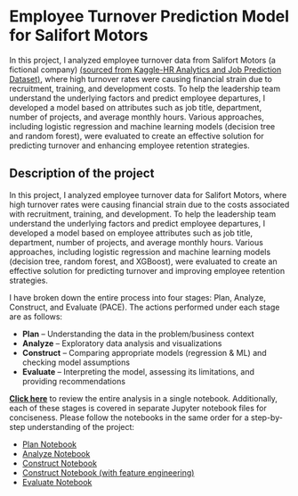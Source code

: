 # Employee Turnover Prediction Model for Salifort Motors
In this project, I analyzed employee turnover data from Salifort Motors (a fictional company) 
<a href="https://www.kaggle.com/datasets/mfaisalqureshi/hr-analytics-and-job-prediction?select=HR_comma_sep.csv" target="blank">(sourced from Kaggle-HR Analytics and Job Prediction Dataset)</a>, where high turnover rates were causing financial strain due to recruitment, training, and development costs. To help the leadership team understand the underlying factors and predict employee departures, I developed a model based on attributes such as job title, department, number of projects, and average monthly hours. Various approaches, including logistic regression and machine learning models (decision tree and random forest), were evaluated to create an effective solution for predicting turnover and enhancing employee retention strategies.
## Description of the project

In this project, I analyzed employee turnover data for Salifort Motors, where high turnover rates were causing financial strain due to the costs associated with recruitment, training, and development. To help the leadership team understand the underlying factors and predict employee departures, I developed a model based on employee attributes such as job title, department, number of projects, and average monthly hours. Various approaches, including logistic regression and machine learning models (decision tree, random forest, and XGBoost), were evaluated to create an effective solution for predicting turnover and improving employee retention strategies.

I have broken down the entire process into four stages: Plan, Analyze, Construct, and Evaluate (PACE). The actions performed under each stage are as follows:

- **Plan** – Understanding the data in the problem/business context
- **Analyze** – Exploratory data analysis and visualizations
- **Construct** – Comparing appropriate models (regression & ML) and checking model assumptions
- **Evaluate** – Interpreting the model, assessing its limitations, and providing recommendations

[**Click here**](All_combined_copy.ipynb) to review the entire analysis in a single notebook. Additionally, each of these stages is covered in separate Jupyter notebook files for conciseness. Please follow the notebooks in the same order for a step-by-step understanding of the project:

- <a href="https://github.com/VenkatRamoju01/Employee-Churn-Prediction/blob/main/1_Plan.ipynb" target="_blank">Plan Notebook</a>
- <a href="2_Analyse.ipynb" target="_blank">Analyze Notebook</a>
- <a href="3.1_Construct.ipynb" target="_blank">Construct Notebook</a>
- <a href="3.2_Construct_with_feature_engineering.ipynb" target="_blank">Construct Notebook (with feature engineering)</a>
- <a href="4_Evaluate.ipynb" target="_blank">Evaluate Notebook</a>
